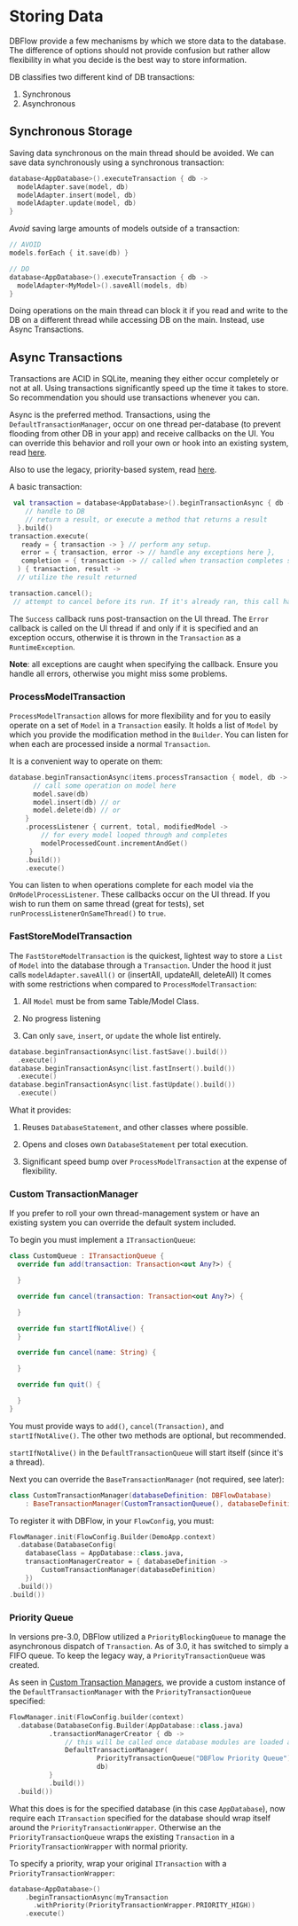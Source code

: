 # Storing Data

DBFlow provide a few mechanisms by which we store data to the database. The difference of options should not provide confusion but rather allow flexibility in what you decide is the best way to store information.

DB classifies two different kind of DB transactions:

1. Synchronous
2. Asynchronous

## Synchronous Storage

Saving data synchronous on the main thread should be avoided. We can save data synchronously using a synchronous transaction:

```kotlin
database<AppDatabase>().executeTransaction { db -> 
  modelAdapter.save(model, db)
  modelAdapter.insert(model, db)
  modelAdapter.update(model, db)
}
```

_Avoid_ saving large amounts of models outside of a transaction:

```kotlin
// AVOID
models.forEach { it.save(db) }

// DO
database<AppDatabase>().executeTransaction { db -> 
  modelAdapter<MyModel>().saveAll(models, db)
}
```

Doing operations on the main thread can block it if you read and write to the DB on a different thread while accessing DB on the main. Instead, use Async Transactions.

## Async Transactions

Transactions are ACID in SQLite, meaning they either occur completely or not at all. Using transactions significantly speed up the time it takes to store. So recommendation you should use transactions whenever you can.

Async is the preferred method. Transactions, using the `DefaultTransactionManager`, occur on one thread per-database \(to prevent flooding from other DB in your app\) and receive callbacks on the UI. You can override this behavior and roll your own or hook into an existing system, read [here](storingdata.md#custom-transactionmanager).

Also to use the legacy, priority-based system, read [here](storingdata.md#priority-queue).

A basic transaction:

```kotlin
 val transaction = database<AppDatabase>().beginTransactionAsync { db ->
    // handle to DB
    // return a result, or execute a method that returns a result
  }.build()
transaction.execute(
   ready = { transaction -> } // perform any setup.
   error = { transaction, error -> // handle any exceptions here },
   completion = { transaction -> // called when transaction completes success or fail }
  ) { transaction, result ->
  // utilize the result returned

transaction.cancel();
 // attempt to cancel before its run. If it's already ran, this call has no effect.
```

The `Success` callback runs post-transaction on the UI thread. The `Error` callback is called on the UI thread if and only if it is specified and an exception occurs, otherwise it is thrown in the `Transaction` as a `RuntimeException`. 

**Note**: all exceptions are caught when specifying the callback. Ensure you handle all errors, otherwise you might miss some problems.

### ProcessModelTransaction

`ProcessModelTransaction` allows for more flexibility and for you to easily operate on a set of `Model` in a `Transaction` easily. It holds a list of `Model` by which you provide the modification method in the `Builder`. You can listen for when each are processed inside a normal `Transaction`.

It is a convenient way to operate on them:

```kotlin
database.beginTransactionAsync(items.processTransaction { model, db ->
      // call some operation on model here
      model.save(db)
      model.insert(db) // or
      model.delete(db) // or
    }
    .processListener { current, total, modifiedModel ->
        // for every model looped through and completes
        modelProcessedCount.incrementAndGet()
     }
    .build())
    .execute()
```

You can listen to when operations complete for each model via the `OnModelProcessListener`. These callbacks occur on the UI thread. If you wish to run them on same thread \(great for tests\), set `runProcessListenerOnSameThread()` to `true`.

### FastStoreModelTransaction

The `FastStoreModelTransaction` is the quickest, lightest way to store a `List` of `Model` into the database through a `Transaction`. Under the hood it just calls `modelAdapter.saveAll()` or \(insertAll, updateAll, deleteAll\) It comes with some restrictions when compared to `ProcessModelTransaction`: 

1. All `Model` must be from same Table/Model Class. 

2. No progress listening 

3. Can only `save`, `insert`, or `update` the whole list entirely.

```kotlin
database.beginTransactionAsync(list.fastSave().build())
  .execute()
database.beginTransactionAsync(list.fastInsert().build())
  .execute()
database.beginTransactionAsync(list.fastUpdate().build())
  .execute()
```

What it provides: 

1. Reuses `DatabaseStatement`, and other classes where possible. 

2. Opens and closes own `DatabaseStatement` per total execution. 

3. Significant speed bump over `ProcessModelTransaction` at the expense of flexibility.

### Custom TransactionManager

If you prefer to roll your own thread-management system or have an existing system you can override the default system included.

To begin you must implement a `ITransactionQueue`:

```kotlin
class CustomQueue : ITransactionQueue {
  override fun add(transaction: Transaction<out Any?>) {

  }

  override fun cancel(transaction: Transaction<out Any?>) {

  }

  override fun startIfNotAlive() {
  }

  override fun cancel(name: String) {

  }

  override fun quit() {

  }
}
```

You must provide ways to `add()`, `cancel(Transaction)`, and `startIfNotAlive()`. The other two methods are optional, but recommended.

`startIfNotAlive()` in the `DefaultTransactionQueue` will start itself \(since it's a thread\).

Next you can override the `BaseTransactionManager` \(not required, see later\):

```kotlin
class CustomTransactionManager(databaseDefinition: DBFlowDatabase)
    : BaseTransactionManager(CustomTransactionQueue(), databaseDefinition)
```

To register it with DBFlow, in your `FlowConfig`, you must:

```kotlin
FlowManager.init(FlowConfig.Builder(DemoApp.context)
  .database(DatabaseConfig(
    databaseClass = AppDatabase::class.java,
    transactionManagerCreator = { databaseDefinition ->
        CustomTransactionManager(databaseDefinition)
    })
  .build())
.build())
```

### Priority Queue

In versions pre-3.0, DBFlow utilized a `PriorityBlockingQueue` to manage the asynchronous dispatch of `Transaction`. As of 3.0, it has switched to simply a FIFO queue. To keep the legacy way, a `PriorityTransactionQueue` was created.

As seen in [Custom Transaction Managers](storingdata.md#custom-transactionmanager), we provide a custom instance of the `DefaultTransactionManager` with the `PriorityTransactionQueue` specified:

```kotlin
FlowManager.init(FlowConfig.builder(context)
  .database(DatabaseConfig.Builder(AppDatabase::class.java)
          .transactionManagerCreator { db ->
              // this will be called once database modules are loaded and created.
              DefaultTransactionManager(
                      PriorityTransactionQueue("DBFlow Priority Queue"),
                      db)
          }
          .build())
  .build())
```

What this does is for the specified database \(in this case `AppDatabase`\), now require each `ITransaction` specified for the database should wrap itself around the `PriorityTransactionWrapper`. Otherwise an the `PriorityTransactionQueue` wraps the existing `Transaction` in a `PriorityTransactionWrapper` with normal priority.

To specify a priority, wrap your original `ITransaction` with a `PriorityTransactionWrapper`:

```kotlin
database<AppDatabase>()
    .beginTransactionAsync(myTransaction
      .withPriority(PriorityTransactionWrapper.PRIORITY_HIGH))
    .execute()
```

